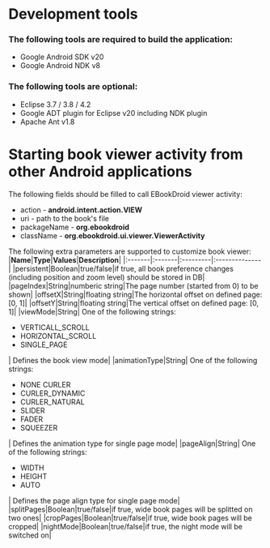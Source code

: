 # Development tools #

### The following tools are required to build the application: ###

  * Google Android SDK v20
  * Google Android NDK v8

### The following tools are optional: ###

  * Eclipse 3.7 / 3.8 / 4.2
  * Google ADT plugin for Eclipse v20 including NDK plugin
  * Apache Ant v1.8

# Starting book viewer activity from other Android applications #

The following fields should be filled to call EBookDroid viewer activity:
  * action - **android.intent.action.VIEW**
  * uri - path to the book's file
  * packageName - **org.ebookdroid**
  * className - **org.ebookdroid.ui.viewer.ViewerActivity**

The following extra parameters are supported to customize book viewer:
|**Name**|**Type**|**Values**|**Description**|
|:-------|:-------|:---------|:--------------|
|persistent|Boolean|true/false|if true, all book preference changes (including position and zoom level) should be stored in DB|
|pageIndex|String|numberic string|The page number (started from 0) to be shown|
|offsetX|String|floating string|The horizontal offset on defined page: [0, 1]|
|offsetY|String|floating string|The vertical offset on defined page: [0, 1]|
|viewMode|String| One of the following strings:<ul><li>VERTICALL_SCROLL</li><li>HORIZONTAL_SCROLL</li><li>SINGLE_PAGE</li></ul>| Defines the book view mode|
|animationType|String| One of the following strings:<ul><li>NONE CURLER</li><li>CURLER_DYNAMIC</li><li>CURLER_NATURAL</li><li>SLIDER</li><li>FADER</li><li>SQUEEZER</li></ul>| Defines the animation type for single page mode|
|pageAlign|String| One of the following strings:<ul><li>WIDTH</li><li>HEIGHT</li><li>AUTO</li></ul>| Defines the page align type for single page mode|
|splitPages|Boolean|true/false|if true, wide book pages will be splitted on two ones|
|cropPages|Boolean|true/false|if true, wide book pages will be cropped|
|nightMode|Boolean|true/false|if true, the night mode will be switched on|